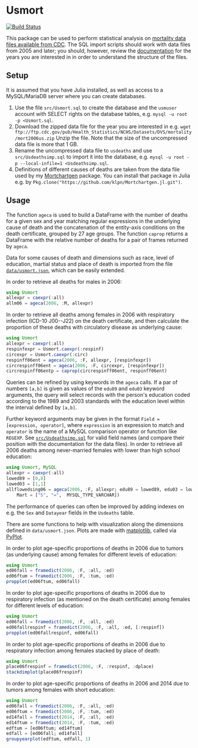 # Usmort

[![Build Status](https://travis-ci.org/klpn/Usmort.jl.svg?branch=master)](https://travis-ci.org/klpn/Usmort.jl)

This package can be used to perform statistical analysis on [mortality data
files available from
CDC](http://www.cdc.gov/nchs/data_access/vitalstatsonline.htm). The SQL import
scripts should work with data files from 2005 and later; you should, however,
review the
[documentation](http://www.cdc.gov/nchs/nvss/mortality_public_use_data.htm) 
for the years you are interested in in order to understand the structure of the
files.

## Setup
It is assumed that you have Julia installed, as well as access to a
MySQL/MariaDB server where you can create databases.

1. Use the file `src/Usmort.sql` to create the database and the `usmuser` account
   with SELECT rights on the database tables, e.g.  `mysql -u root -p
   <Usmort.sql`.
2. Download the zipped data file for the year you are interested in e.g.  `wget
   ftp://ftp.cdc.gov/pub/Health_Statistics/NCHS/Datasets/DVS/mortality/mort2006us.zip`
   Unzip the file.
   Note that the size of the uncompressed data file is more that 1 GB.
3. Rename the uncompressed data file to `usdeaths` and use
   `src/Usdeathsimp.sql` to import it into the database, e.g.  `mysql -u root -p
   --local-infile=1 <Usdeathsimp.sql`.
4. Definitions of different causes of deaths are taken from the data file used
   by my [Mortchartgen](https://github.com/klpn/Mortchartgen.jl) package. You
   can install that package in Julia e.g. by
   `Pkg.clone("https://github.com/klpn/Mortchartgen.jl.git")`.

## Usage
The function `ageca` is used to build a DataFrame with the number of deaths for
a given sex and year matching regular expressions in the underlying cause of
death and the concatenation of the entity-axis conditions on the death certificate,
grouped by 27 age groups. The function `caprop` returns a DataFrame with the
relative number of deaths for a pair of frames returned by `ageca`.

Data for some causes of death and dimensions such as race, level of education,
martial status and place of death is imported from the file
[`data/usmort.json`](https://github.com/klpn/Usmort.jl/blob/master/data/usmort.json),
which can be easily extended.

In order to retrieve all deaths for males in 2006:
```julia
using Usmort
allexpr = caexpr(:all)
allm06 = ageca(2006, :M, allexpr)
```

In order to retrieve all deaths among females in 2006 with respiratory
infection (ICD-10 J00--J22) on the death certificate, and then calculate
the proportion of these deaths with circulatory disease as underlying cause:
```julia
using Usmort
allexpr = caexpr(:all)
respinfexpr = Usmort.caexpr(:respinf)
circexpr = Usmort.caexpr(:circ)
respinff06ent = ageca(2006, :F, allexpr, [respinfexpr])
circrespinff06ent = ageca(2006, :F, circexpr, [respinfexpr])
circrespinff06entp = caprop(circrespinff06ent, respinff06ent)
```

Queries can be refined by using keywords in the `ageca` calls. If a par of
numbers `[a,b]` is given as values of the `edu89` and `edu03` keyword arguments,
the query will select records with the person's education coded according to
the 1989 and 2003 standards with the education level within the interval
defined by `[a,b]`.

Further keyword arguments may be given in the format `Field = [expression,
operator]`, where `expression` is an expression to match and `operator` is
the name of a MySQL comparison operator or function like `REGEXP`. See
[`src/Usdeathsimp.sql`](https://github.com/klpn/Usmort.jl/blob/master/src/Usdeathsimp.sql)
for valid field names (and compare their position with the documentation for
the data files). In order to retrieve all 2006 deaths among never-married
females with lower than high school education:
```julia
using Usmort, MySQL
allexpr = caexpr(:all)
lowed89 = [0,8]
lowed03 = [1,1]
allflowedsing06 = ageca(2006, :F, allexpr; edu89 = lowed89, edu03 = lowed03,
	Mart = ["S", "=",  MYSQL_TYPE_VARCHAR])
```

The performance of queries can often be improved by adding indexes on e.g. the
`Sex` and `Datayear` fields in the `Usdeaths` table.

There are some functions to help with visualization along the dimensions
defined in `data/usmort.json`. Plots are made with
[matplotlib](https://github.com/matplotlib/matplotlib), called via
[PyPlot](http://github.com/JuliaPy/PyPlot.jl).

In order to plot age-specific proportions of deaths in 2006 due to tumors (as
underlying cause) among females for different levels of education:
```julia
using Usmort
ed06fall = framedict(2006, :F, :all, :ed)
ed06ftum = framedict(2006, :F, :tum, :ed)
propplot(ed06ftum, ed06fall)
```

In order to plot age-specific proportions of deaths in 2006 due to respiratory
infection (as mentioned on the death certificate) among females for different
levels of education:
```julia
using Usmort
ed06fall = framedict(2006, :F, :all, :ed)
ed06fallrespinf = framedict(2006, :F, :all, :ed, [:respinf])
propplot(ed06fallrespinf, ed06fall)
```

In order to plot age-specific proportions of deaths in 2006 due to respiratory
infection among females stacked by place of death:
```julia
using Usmort
place06frespinf = framedict(2006, :F, :respinf, :dplace)
stackdimplot(place06frespinf)
```

In order to plot age-specific proportions of deaths in 2006 and 2014 due to
tumors among females with short education:
```julia
using Usmort
ed06fall = framedict(2006, :F, :all, :ed)
ed06ftum = framedict(2006, :F, :tum, :ed)
ed14fall = framedict(2014, :F, :all, :ed)
ed14ftum = framedict(2014, :F, :tum, :ed)
edftum = [ed06ftum; ed14ftum]
edfall = [ed06fall; ed14fall]
groupyearplot(edftum, edfall, 1)
```
